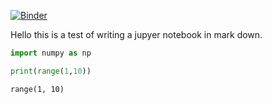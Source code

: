 
[![Binder](https://mybinder.org/badge_logo.svg)](https://mybinder.org/v2/gh/astrophpeter/astrophpeter.github.io/master?filepath=2020-01-1-jupyter-notebook-test.ipynb)


Hello this is a test of writing a jupyer notebook in mark down.


```python
import numpy as np
```


```python
print(range(1,10))

```

    range(1, 10)

